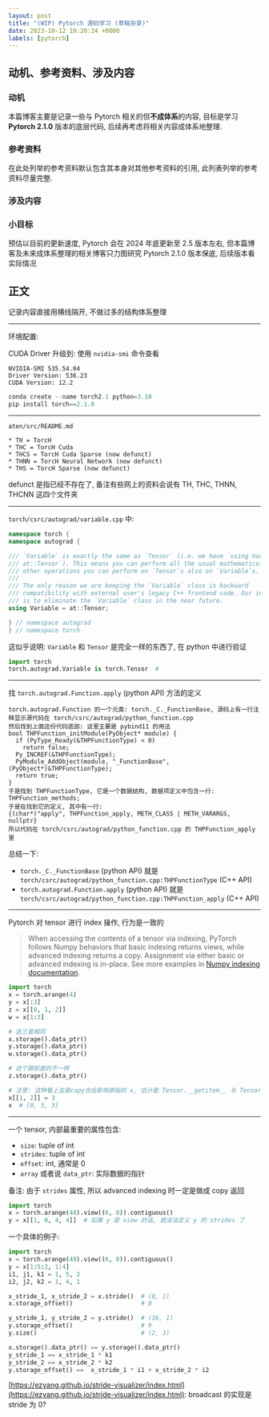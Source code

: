 ```yaml
---
layout: post
title: "(WIP) Pytorch 源码学习 (草稿杂录)"
date: 2023-10-12 10:20:24 +0800
labels: [pytorch]
---
```


## 动机、参考资料、涉及内容

### 动机

本篇博客主要是记录一些与 Pytorch 相关的但**不成体系**的内容, 目标是学习 **Pytorch 2.1.0** 版本的底层代码, 后续再考虑将相关内容成体系地整理.

### 参考资料

在此处列举的参考资料默认包含其本身对其他参考资料的引用, 此列表列举的参考资料尽量完整.

### 涉及内容



### 小目标

预估以目前的更新速度, Pytorch 会在 2024 年底更新至 2.5 版本左右, 但本篇博客及未来成体系整理的相关博客只力图研究 Pytorch 2.1.0 版本保底, 后续版本看实际情况


## 正文

记录内容直接用横线隔开, 不做过多的结构体系整理

<hr/>

环境配置: 

CUDA Driver 升级到: 使用 `nvidia-smi` 命令查看

```
NVIDIA-SMI 535.54.04
Driver Version: 536.23
CUDA Version: 12.2
```

```python
conda create --name torch2.1 python=3.10
pip install torch==2.1.0
```

<hr/>

`aten/src/README.md`

```
* TH = TorcH
* THC = TorcH Cuda
* THCS = TorcH Cuda Sparse (now defunct)
* THNN = TorcH Neural Network (now defunct)
* THS = TorcH Sparse (now defunct)
```

defunct 是指已经不存在了, 备注有些网上的资料会说有 TH, THC, THNN, THCNN 这四个文件夹

<hr/>

`torch/csrc/autograd/variable.cpp` 中:

```cpp
namespace torch {
namespace autograd {

/// `Variable` is exactly the same as `Tensor` (i.e. we have `using Variable =
/// at::Tensor`). This means you can perform all the usual mathematical and
/// other operations you can perform on `Tensor`s also on `Variable`s.
///
/// The only reason we are keeping the `Variable` class is backward
/// compatibility with external user's legacy C++ frontend code. Our intention
/// is to eliminate the `Variable` class in the near future.
using Variable = at::Tensor;

} // namespace autograd
} // namespace torch
```

这似乎说明: `Variable` 和 `Tensor` 是完全一样的东西了, 在 python 中进行验证

```python
import torch
torch.autograd.Variable is torch.Tensor  # 
```

<hr/>

找 `torch.autograd.Function.apply` (python API) 方法的定义

```
torch.autograd.Function 的一个元类: torch._C._FunctionBase, 源码上有一行注释显示源代码在 torch/csrc/autograd/python_function.cpp
然后找到上面这份代码底部: 这里主要是 pybind11 的用法
bool THPFunction_initModule(PyObject* module) {
  if (PyType_Ready(&THPFunctionType) < 0)
    return false;
  Py_INCREF(&THPFunctionType);
  PyModule_AddObject(module, "_FunctionBase", (PyObject*)&THPFunctionType);
  return true;
}
于是找到 THPFunctionType, 它是一个数据结构, 数据项定义中包含一行:
THPFunction_methods;
于是在找到它的定义, 其中有一行:
{(char*)"apply", THPFunction_apply, METH_CLASS | METH_VARARGS, nullptr}
所以代码在 torch/csrc/autograd/python_function.cpp 的 THPFunction_apply 里
```

总结一下:

- `torch._C._FunctionBase` (python API) 就是 `torch/csrc/autograd/python_function.cpp:THPFunctionType` (C++ API)
- `torch.autograd.Function.apply` (python API) 就是 `torch/csrc/autograd/python_function.cpp:THPFunction_apply` (C++ API)

<hr/>

Pytorch 对 tensor 进行 index 操作, 行为是一致的

> When accessing the contents of a tensor via indexing, PyTorch follows Numpy behaviors that basic indexing returns views, while advanced indexing returns a copy. Assignment via either basic or advanced indexing is in-place. See more examples in [Numpy indexing documentation](https://numpy.org/doc/stable/reference/arrays.indexing.html).

```python
import torch
x = torch.arange(4)
y = x[:3]
z = x[[0, 1, 2]]
w = x[1:3]

# 这三者相同
x.storage().data_ptr()
y.storage().data_ptr()
w.storage().data_ptr()

# 这个跟前面的不一样
z.storage().data_ptr()

# 注意: 这种看上去是copy也会影响原始的 x, 估计是 Tensor.__getitem__ 与 Tensor.__setitem__ 语义有区别
x[[1, 2]] = 3
x  # [0, 3, 3]
```

<hr/>

一个 tensor, 内部最重要的属性包含:

- `size`: tuple of int
- `strides`: tuple of int
- `offset`: int, 通常是 0
- `array` 或者说 `data_ptr`: 实际数据的指针

备注: 由于 `strides` 属性, 所以 advanced indexing 时一定是做成 copy 返回

```python
import torch
x = torch.arange(48).view((6, 8)).contiguous()
y = x[[1, 0, 4, 4]]  # 如果 y 是 view 的话, 就没法定义 y 的 strides 了
```

一个具体的例子:

```python
import torch
x = torch.arange(48).view((6, 8)).contiguous()
y = x[1:5:2, 1:4]
i1, j1, k1 = 1, 5, 2
i2, j2, k2 = 1, 4, 1

x_stride_1, x_stride_2 = x.stride()  # (8, 1)
x.storage_offset()                   # 0

y_stride_1, y_stride_2 = y.stride()  # (16, 1)
y.storage_offset()                   # 9
y.size()                             # (2, 3)

x.storage().data_ptr() == y.storage().data_ptr()
y_stride_1 == x_stride_1 * k1
y_stride_2 == x_stride_2 * k2
y.storage_offset() ==  x_stride_1 * i1 + x_stride_2 * i2
```

[https://ezyang.github.io/stride-visualizer/index.html](https://ezyang.github.io/stride-visualizer/index.html): broadcast 的实现是 stride 为 0?